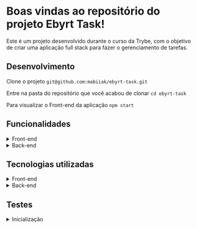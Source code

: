 # Boas vindas ao repositório do projeto Ebyrt Task!

Este é um projeto desenvolvido durante o curso da Trybe, com o objetivo de criar uma aplicação full stack para fazer o gerenciamento de tarefas.

## Desenvolvimento
Clone o projeto `git@github.com:mabiiak/ebyrt-task.git`

Entre na pasta do repositório que você acabou de clonar `cd ebyrt-task`

Para visualizar o Front-end da aplicação `npm start`

## Funcionalidades

<details>
  <summary> Front-end </summary>
</details>
<details>
  <summary> Back-end </summary>
</details>

## Tecnologias utilizadas

<details>
  <summary> Front-end </summary>
  * JavaScript
  
  * ReactJs
  
  * Styled-Components
</details>
<details>
  <summary> Back-end </summary>
  * JavaScript
  
  * Node
  
  * Express
</details>

## Testes

<details>
  <summary>
    Inicialização
   </summary>
</details>

